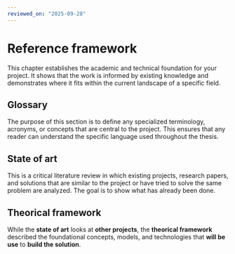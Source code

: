 ```yaml
---
reviewed_on: "2025-09-28"
---
```


# Reference framework

This chapter establishes the academic and technical foundation for your project. It shows that the work is informed by existing knowledge and demonstrates where it fits within the current landscape of a specific field.

## Glossary

The purpose of this section is to define any specialized terminology, acronyms, or concepts that are central to the project. This ensures that any reader can understand the specific language used throughout the thesis.

## State of art

This is a critical literature review in which existing projects, research papers, and solutions that are similar to the project or have tried to solve the same problem are analyzed. The goal is to show what has already been done.

## Theorical framework

While the **state of art** looks at **other projects**, the **theorical framework** described the foundational concepts, models, and technologies that **will be use** to **build the solution**.